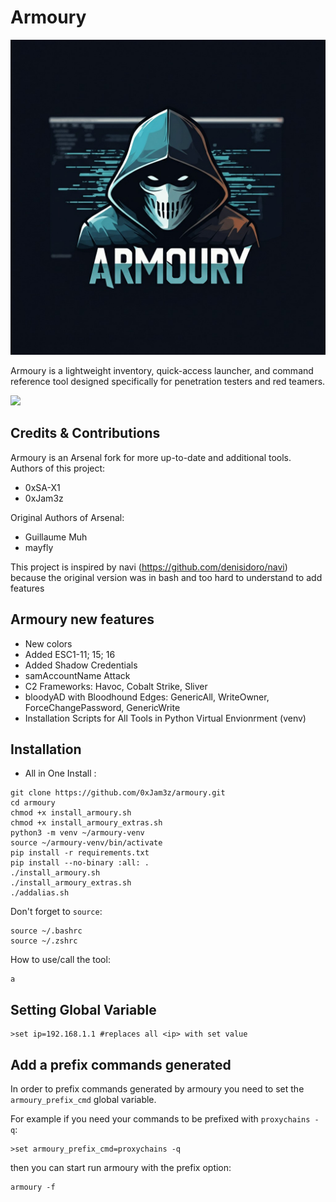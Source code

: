 # Armoury

![](img/logo.png)

Armoury is a lightweight inventory, quick-access launcher, and command reference tool designed specifically for penetration testers and red teamers.

![](img/arsenal.gif)


## Credits & Contributions 
Armoury is an Arsenal fork for more up-to-date and additional tools.
Authors of this project:
* 0xSA-X1
* 0xJam3z
  
Original Authors of Arsenal: 
* Guillaume Muh
* mayfly

This project is inspired by navi (<https://github.com/denisidoro/navi>) because the original version was in bash and too hard to understand to add features


## Armoury new features

- New colors
- Added ESC1-11; 15; 16
- Added Shadow Credentials
- samAccountName Attack
- C2 Frameworks: Havoc, Cobalt Strike, Sliver
- bloodyAD with Bloodhound Edges: GenericAll, WriteOwner, ForceChangePassword, GenericWrite
- Installation Scripts for All Tools in Python Virtual Envionrment (venv)

## Installation
- All in One Install :
```
git clone https://github.com/0xJam3z/armoury.git
cd armoury
chmod +x install_armoury.sh 
chmod +x install_armoury_extras.sh
python3 -m venv ~/armoury-venv                  
source ~/armoury-venv/bin/activate
pip install -r requirements.txt 
pip install --no-binary :all: .
./install_armoury.sh
./install_armoury_extras.sh
./addalias.sh
```

Don't forget to `source`:
```
source ~/.bashrc
source ~/.zshrc
```

How to use/call the tool:
```
a
```
## Setting Global Variable
```
>set ip=192.168.1.1 #replaces all <ip> with set value
```


## Add a prefix commands generated

In order to prefix commands generated by armoury you need to set the `armoury_prefix_cmd` global variable. 

For example if you need your commands to be prefixed with `proxychains -q`:
```
>set armoury_prefix_cmd=proxychains -q
```

then you can start run armoury with the prefix option:
```
armoury -f
```

